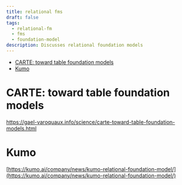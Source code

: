 ```yaml
---
title: relational fms
draft: false
tags:
  - relational-fm
  - fms
  - foundation-model
description: Discusses relational foundation models
---
```


- [CARTE: toward table foundation models](#carte-toward-table-foundation-models)
- [Kumo](#kumo)

# CARTE: toward table foundation models
https://gael-varoquaux.info/science/carte-toward-table-foundation-models.html
# Kumo
[https://kumo.ai/company/news/kumo-relational-foundation-model/](https://kumo.ai/company/news/kumo-relational-foundation-model/)
